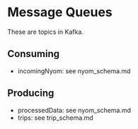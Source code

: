# Message Queues

These are topics in Kafka.

## Consuming
* incomingNyom: see nyom_schema.md

## Producing
* processedData: see nyom_schema.md
* trips: see trip_schema.md
